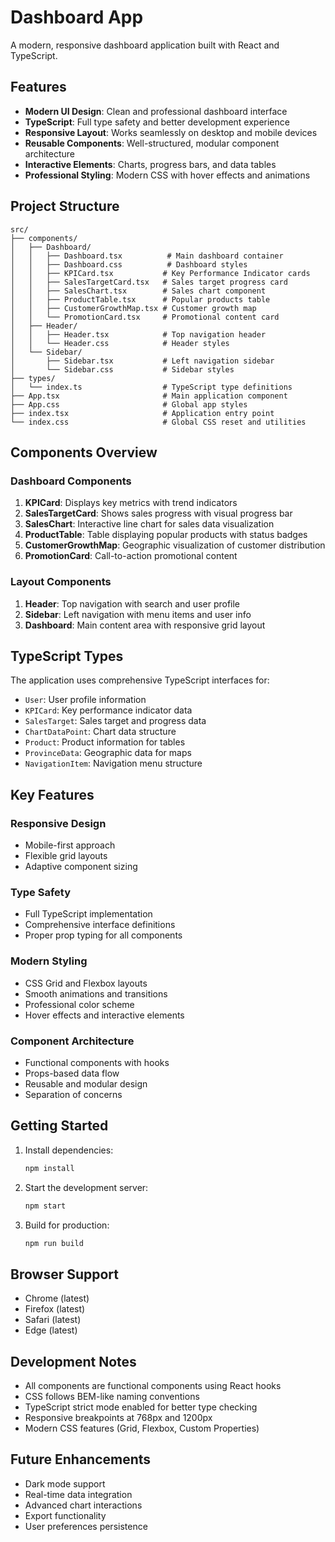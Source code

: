 # Dashboard App

A modern, responsive dashboard application built with React and TypeScript.

## Features

- **Modern UI Design**: Clean and professional dashboard interface
- **TypeScript**: Full type safety and better development experience
- **Responsive Layout**: Works seamlessly on desktop and mobile devices
- **Reusable Components**: Well-structured, modular component architecture
- **Interactive Elements**: Charts, progress bars, and data tables
- **Professional Styling**: Modern CSS with hover effects and animations

## Project Structure

```
src/
├── components/
│   ├── Dashboard/
│   │   ├── Dashboard.tsx          # Main dashboard container
│   │   ├── Dashboard.css          # Dashboard styles
│   │   ├── KPICard.tsx           # Key Performance Indicator cards
│   │   ├── SalesTargetCard.tsx   # Sales target progress card
│   │   ├── SalesChart.tsx        # Sales chart component
│   │   ├── ProductTable.tsx      # Popular products table
│   │   ├── CustomerGrowthMap.tsx # Customer growth map
│   │   └── PromotionCard.tsx     # Promotional content card
│   ├── Header/
│   │   ├── Header.tsx            # Top navigation header
│   │   └── Header.css            # Header styles
│   └── Sidebar/
│       ├── Sidebar.tsx           # Left navigation sidebar
│       └── Sidebar.css           # Sidebar styles
├── types/
│   └── index.ts                  # TypeScript type definitions
├── App.tsx                       # Main application component
├── App.css                       # Global app styles
├── index.tsx                     # Application entry point
└── index.css                     # Global CSS reset and utilities
```

## Components Overview

### Dashboard Components

1. **KPICard**: Displays key metrics with trend indicators
2. **SalesTargetCard**: Shows sales progress with visual progress bar
3. **SalesChart**: Interactive line chart for sales data visualization
4. **ProductTable**: Table displaying popular products with status badges
5. **CustomerGrowthMap**: Geographic visualization of customer distribution
6. **PromotionCard**: Call-to-action promotional content

### Layout Components

1. **Header**: Top navigation with search and user profile
2. **Sidebar**: Left navigation with menu items and user info
3. **Dashboard**: Main content area with responsive grid layout

## TypeScript Types

The application uses comprehensive TypeScript interfaces for:

- `User`: User profile information
- `KPICard`: Key performance indicator data
- `SalesTarget`: Sales target and progress data
- `ChartDataPoint`: Chart data structure
- `Product`: Product information for tables
- `ProvinceData`: Geographic data for maps
- `NavigationItem`: Navigation menu structure

## Key Features

### Responsive Design
- Mobile-first approach
- Flexible grid layouts
- Adaptive component sizing

### Type Safety
- Full TypeScript implementation
- Comprehensive interface definitions
- Proper prop typing for all components

### Modern Styling
- CSS Grid and Flexbox layouts
- Smooth animations and transitions
- Professional color scheme
- Hover effects and interactive elements

### Component Architecture
- Functional components with hooks
- Props-based data flow
- Reusable and modular design
- Separation of concerns

## Getting Started

1. Install dependencies:
   ```bash
   npm install
   ```

2. Start the development server:
   ```bash
   npm start
   ```

3. Build for production:
   ```bash
   npm run build
   ```

## Browser Support

- Chrome (latest)
- Firefox (latest)
- Safari (latest)
- Edge (latest)

## Development Notes

- All components are functional components using React hooks
- CSS follows BEM-like naming conventions
- TypeScript strict mode enabled for better type checking
- Responsive breakpoints at 768px and 1200px
- Modern CSS features (Grid, Flexbox, Custom Properties)

## Future Enhancements

- Dark mode support
- Real-time data integration
- Advanced chart interactions
- Export functionality
- User preferences persistence